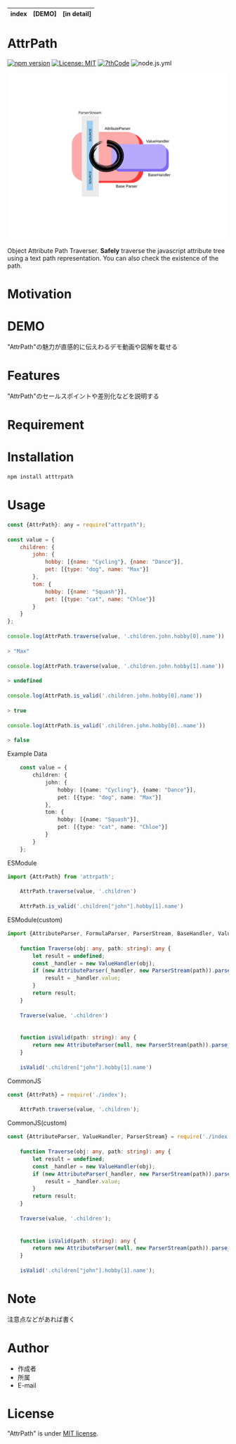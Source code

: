 | index | [DEMO] | [in detail] |
|-------|--------|----|

# AttrPath
[![npm version](https://badge.fury.io/js/attrpath.svg)](https://badge.fury.io/js/attrpath)
[![License: MIT](https://img.shields.io/badge/License-MIT-yellow.svg)](https://opensource.org/licenses/MIT)
[![7thCode](https://circleci.com/gh/7thCode/attrpath.svg?style=shield)](<LINK>)
![node.js.yml](https://github.com/7thCode/attrpath/actions/workflows/node.js.yml/badge.svg)


<img src="https://raw.githubusercontent.com/7thCode/attrpath/0281b0c1d1984b451394de4a0f4d15c075338401/AttributeParser.svg" alt="" title="">

Object Attribute Path Traverser.
**Safely** traverse the javascript attribute tree using a text path representation.
You can also check the existence of the path.

# Motivation

# DEMO

"AttrPath"の魅力が直感的に伝えわるデモ動画や図解を載せる

# Features

"AttrPath"のセールスポイントや差別化などを説明する

# Requirement



# Installation

```bash
npm install atttrpath
```

# Usage


```js
const {AttrPath}: any = require("attrpath");

const value = {
    children: {
        john: {
            hobby: [{name: "Cycling"}, {name: "Dance"}],
            pet: [{type: "dog", name: "Max"}]
        },
        tom: {
            hobby: [{name: "Squash"}],
            pet: [{type: "cat", name: "Chloe"}]
        }
    }
};

console.log(AttrPath.traverse(value, '.children.john.hobby[0].name'))

> "Max"

console.log(AttrPath.traverse(value, '.children.john.hobby[1].name'))

> undefined

console.log(AttrPath.is_valid('.children.john.hobby[0].name'))

> true

console.log(AttrPath.is_valid('.children.john.hobby[0]..name'))

> false

```
Example Data
```ts
    const value = {
        children: {
            john: {
                hobby: [{name: "Cycling"}, {name: "Dance"}],
                pet: [{type: "dog", name: "Max"}]
            },
            tom: {
                hobby: [{name: "Squash"}],
                pet: [{type: "cat", name: "Chloe"}]
            }
        }
    };
```
ESModule
```ts
import {AttrPath} from 'attrpath';

    AttrPath.traverse(value, '.children')

    AttrPath.is_valid('.children["john"].hobby[1].name')
```
ESModule(custom)
```ts
import {AttributeParser, FormulaParser, ParserStream, BaseHandler, ValueHandler} from './index';

    function Traverse(obj: any, path: string): any {
        let result = undefined;
        const _handler = new ValueHandler(obj);
        if (new AttributeParser(_handler, new ParserStream(path)).parse_path()) {
            result = _handler.value;
        }
        return result;
    }

    Traverse(value, '.children')


    function isValid(path: string): any {
        return new AttributeParser(null, new ParserStream(path)).parse_path();
    }

    isValid('.children["john"].hobby[1].name')
```
CommonJS
```ts
const {AttrPath} = require('./index');

    AttrPath.traverse(value, '.children');
```
CommonJS(custom)
```ts
const {AttributeParser, ValueHandler, ParserStream} = require('./index');

    function Traverse(obj: any, path: string): any {
        let result = undefined;
        const _handler = new ValueHandler(obj);
        if (new AttributeParser(_handler, new ParserStream(path)).parse_path()) {
            result = _handler.value;
        }
        return result;
    }

    Traverse(value, '.children');

    
    function isValid(path: string): any {
        return new AttributeParser(null, new ParserStream(path)).parse_path();
    }

    isValid('.children["john"].hobby[1].name');
```


# Note

注意点などがあれば書く

# Author

* 作成者
* 所属
* E-mail

# License

"AttrPath" is under [MIT license](https://en.wikipedia.org/wiki/MIT_License).





